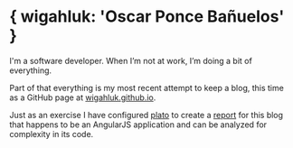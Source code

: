 { wigahluk: 'Oscar Ponce Bañuelos' }
====================================

I'm a software developer. When I’m not at work, I’m doing a bit of everything.

Part of that everything is my most recent attempt to keep a blog, this time as a GitHub page at [wigahluk.github.io](https://wigahluk.github.io). 

Just as an exercise I have configured [plato](https://github.com/es-analysis/plato) to create a [report](/plato-report/index.html) for this blog that happens to be an AngularJS application and can be analyzed for complexity in its code. 